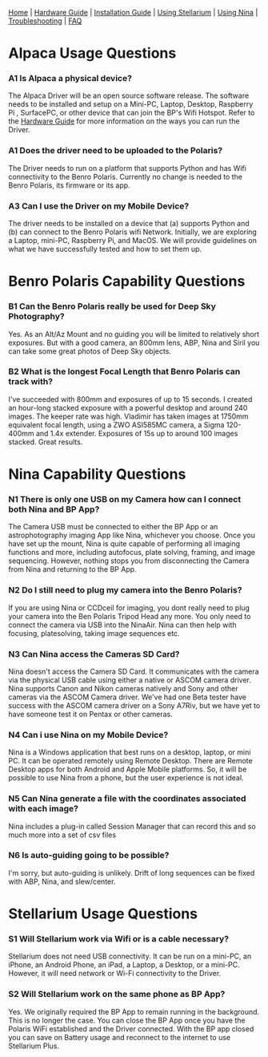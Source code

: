 [Home](../README.md) | [Hardware Guide](./hardware.md) | [Installation Guide](./installation.md) | [Using Stellarium](./stellarium.md) | [Using Nina](./nina.md) | [Troubleshooting](./troubleshooting.md) | [FAQ](./faq.md)

# Alpaca Usage Questions
### A1 Is Alpaca a physical device?
The Alpaca Driver will be an open source software release. The software needs to be installed and setup on a Mini-PC, Laptop, Desktop, Raspberry Pi , SurfacePC, or other device that can join the BP's Wifi Hotspot. Refer to the [Hardware Guide](./hardware.md) for more information on the ways you can run the Driver.

### A1 Does the driver need to be uploaded to the Polaris? 
The Driver needs to run on a platform that supports Python and has Wifi connectivity to the Benro Polaris. Currently no change is needed to the Benro Polaris, its firmware or its app.

### A3 Can I use the Driver on my Mobile Device?
The driver needs to be installed on a device that (a) supports Python and (b) can connect to the Benro Polaris wifi Network. Initially, we are exploring a Laptop, mini-PC, Raspberry Pi, and MacOS. We will provide guidelines on what we have successfully tested and how to set them up.

# Benro Polaris Capability Questions

### B1 Can the Benro Polaris really be used for Deep Sky Photography?
Yes. As an Alt/Az Mount and no guiding you will be limited to relatively short exposures. But with a good camera, an 800mm lens, ABP, Nina and Siril you can take some great photos of Deep Sky objects.

### B2 What is the longest Focal Length that Benro Polaris can track with?
I've succeeded with 800mm and exposures of up to 15 seconds. I created an hour-long stacked exposure with a powerful desktop and around 240 images. The keeper rate was high. Vladimir has taken images at 1750mm equivalent focal length, using a ZWO ASI585MC camera, a Sigma 120-400mm and 1.4x extender. Exposures of 15s up to around 100 images stacked. Great results.

# Nina Capability Questions
### N1 There is only one USB on my Camera how can I connect both Nina and BP App?
The Camera USB must be connected to either the BP App or an astrophotography imaging App like Nina, whichever you choose. Once you have set up the mount, Nina is quite capable of performing all imaging functions and more, including autofocus, plate solving, framing, and image sequencing. However, nothing stops you from disconnecting the Camera from Nina and returning to the BP App.

### N2 Do I still need to plug my camera into the Benro Polaris?
If you are using Nina or CCDceil for imaging, you dont really need to plug your camera into the Ben Polaris Tripod Head any more. You only need to connect the camera via USB into the NinaAir. Nina can then help with focusing, platesolving, taking image sequences etc.

### N3 Can Nina access the Cameras SD Card?
Nina doesn't access the Camera SD Card. It communicates with the camera via the physical USB cable using either a native or ASCOM camera driver. Nina supports Canon and Nikon cameras natively and Sony and other cameras via the ASCOM Camera driver. We've had one Beta tester have success with the ASCOM camera driver on a Sony A7Riv, but we have yet to have someone test it on Pentax or other cameras.

### N4 Can i use Nina on my Mobile Device?
Nina is a Windows application that best runs on a desktop, laptop, or mini PC. It can be operated remotely using Remote Desktop. There are Remote Desktop apps for both Android and Apple Mobile platforms. So, it will be possible to use Nina from a phone, but the user experience is not ideal.

### N5 Can Nina generate a file with the coordinates associated with each image?
Nina includes a plug-in called Session Manager that can record this and so much more into a set of csv files

### N6 Is auto-guiding going to be possible?
I'm sorry, but auto-guiding is unlikely. Drift of long sequences can be fixed with ABP, Nina, and slew/center.

# Stellarium Usage Questions
### S1 Will Stellarium work via Wifi or is a cable necessary?
Stellarium does not need USB connectivity. It can be run on a mini-PC, an iPhone, an Android Phone, an iPad, a Laptop, a Desktop, or a mini-PC. However, it will need network or Wi-Fi connectivity to the Driver.

### S2 Will Stellarium work on the same phone as BP App?
Yes. We originally required the BP App to remain running in the background. This is no longer the case. You can close the BP App once you have the Polaris WiFi established and the Driver connected. With the BP app closed you can save on Battery usage and reconnect to the internet to use Stellarium Plus.